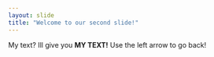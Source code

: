 ```yaml
---
layout: slide
title: "Welcome to our second slide!"
---
```

My text? Ill give you <strong>MY TEXT!</strong>
Use the left arrow to go back!
